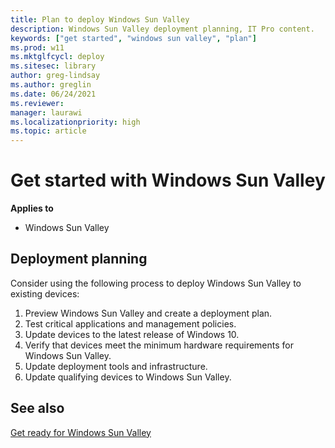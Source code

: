 ```yaml
---
title: Plan to deploy Windows Sun Valley
description: Windows Sun Valley deployment planning, IT Pro content.
keywords: ["get started", "windows sun valley", "plan"]
ms.prod: w11
ms.mktglfcycl: deploy
ms.sitesec: library
author: greg-lindsay
ms.author: greglin
ms.date: 06/24/2021
ms.reviewer: 
manager: laurawi
ms.localizationpriority: high
ms.topic: article
---
```


# Get started with Windows Sun Valley

**Applies to**

-   Windows Sun Valley

## Deployment planning

Consider using the following process to deploy Windows Sun Valley to existing devices:
1. Preview Windows Sun Valley and create a deployment plan. 
2. Test critical applications and management policies.
3. Update devices to the latest release of Windows 10.
4. Verify that devices meet the minimum hardware requirements for Windows Sun Valley.
5. Update deployment tools and infrastructure.
6. Update qualifying devices to Windows Sun Valley.


## See also

[Get ready for Windows Sun Valley](windows-sv-prepare.md)
